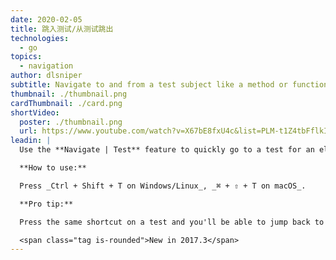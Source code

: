 ```yaml
---
date: 2020-02-05
title: 跳入测试/从测试跳出
technologies:
  - go
topics:
  - navigation
author: dlsniper
subtitle: Navigate to and from a test subject like a method or function
thumbnail: ./thumbnail.png
cardThumbnail: ./card.png
shortVideo:
  poster: ./thumbnail.png
  url: https://www.youtube.com/watch?v=X67bE8fxU4c&list=PLM-t1Z4tbFflkIOaap4P-BV30ZrZwrDld&index=16
leadin: |
  Use the **Navigate | Test** feature to quickly go to a test for an element.

  **How to use:**

  Press _Ctrl + Shift + T on Windows/Linux_, _⌘ + ⇧ + T on macOS_.

  **Pro tip:**

  Press the same shortcut on a test and you'll be able to jump back to the element that is the subject of the test.

  <span class="tag is-rounded">New in 2017.3</span>
---
```


